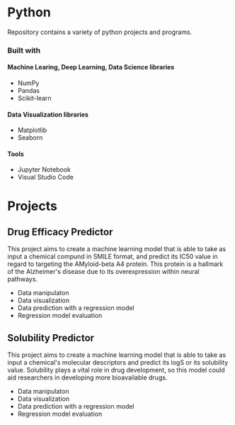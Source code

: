 # Python
Repository contains a variety of python projects and programs.

### Built with

#### Machine Learing, Deep Learning, Data Science libraries
+ NumPy
+ Pandas
+ Scikit-learn

#### Data Visualization libraries
+ Matplotlib
+ Seaborn

#### Tools
+ Jupyter Notebook
+ Visual Studio Code

# Projects

## Drug Efficacy Predictor
This project aims to create a machine learning model that is able to take as input a chemical compund in SMILE format, and predict its IC50 value in regard to targeting the AMyloid-beta A4 protein. This protein is a hallmark of the Alzheimer's disease due to its overexpression within neural pathways.
+ Data manipulaton
+ Data visualization
+ Data prediction with a regression model
+ Regression model evaluation


## Solubility Predictor
This project aims to create a machine learning model that is able to take as input a chemical's molecular descriptors and predict its logS or its solubility value. Solubility plays a vital role in drug development, so this model could aid researchers in developing more bioavailable drugs.
+ Data manipulaton
+ Data visualization
+ Data prediction with a regression model
+ Regression model evaluation
